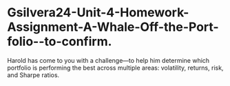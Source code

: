 # Gsilvera24-Unit-4-Homework-Assignment-A-Whale-Off-the-Port-folio--to-confirm.
Harold has come to you with a challenge—to help him determine which portfolio is performing the best across multiple areas: volatility, returns, risk, and Sharpe ratios.
